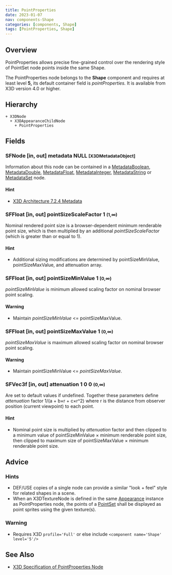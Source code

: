 ```yaml
---
title: PointProperties
date: 2023-01-07
nav: components-Shape
categories: [components, Shape]
tags: [PointProperties, Shape]
---
```

<style>
.post h3 {
  word-spacing: 0.2em;
}
</style>

## Overview

PointProperties allows precise fine-grained control over the rendering style of PointSet node points inside the same Shape.

The PointProperties node belongs to the **Shape** component and requires at least level **5,** its default container field is *pointProperties.* It is available from X3D version 4.0 or higher.

## Hierarchy

```
+ X3DNode
  + X3DAppearanceChildNode
    + PointProperties
```

## Fields

### SFNode [in, out] **metadata** NULL <small>[X3DMetadataObject]</small>

Information about this node can be contained in a [MetadataBoolean](/x_ite/components/core/metadataboolean/), [MetadataDouble](/x_ite/components/core/metadatadouble/), [MetadataFloat](/x_ite/components/core/metadatafloat/), [MetadataInteger](/x_ite/components/core/metadatainteger/), [MetadataString](/x_ite/components/core/metadatastring/) or [MetadataSet](/x_ite/components/core/metadataset/) node.

#### Hint

- [X3D Architecture 7.2.4 Metadata](https://www.web3d.org/specifications/X3Dv4/ISO-IEC19775-1v4-IS/Part01/components/core.html#Metadata)

### SFFloat [in, out] **pointSizeScaleFactor** 1 <small>(1,∞)</small>

Nominal rendered point size is a browser-dependent minimum renderable point size, which is then multiplied by an additional *pointSizeScaleFactor* (which is greater than or equal to 1).

#### Hint

- Additional sizing modifications are determined by pointSizeMinValue, pointSizeMaxValue, and attenuation array.

### SFFloat [in, out] **pointSizeMinValue** 1 <small>[0,∞)</small>

*pointSizeMinValue* is minimum allowed scaling factor on nominal browser point scaling.

#### Warning

- Maintain *pointSizeMinValue* \<= pointSizeMaxValue.

### SFFloat [in, out] **pointSizeMaxValue** 1 <small>(0,∞)</small>

*pointSizeMaxValue* is maximum allowed scaling factor on nominal browser point scaling.

#### Warning

- Maintain pointSizeMinValue \<= *pointSizeMaxValue*.

### SFVec3f [in, out] **attenuation** 1 0 0 <small>(0,∞)</small>

Are set to default values if undefined. Together these parameters define *attenuation* factor 1/(a + b×r + c×r^2) where r is the distance from observer position (current viewpoint) to each point.

#### Hint

- Nominal point size is multiplied by *attenuation* factor and then clipped to a minimum value of pointSizeMinValue × minimum renderable point size, then clipped to maximum size of pointSizeMaxValue × minimum renderable point size.

## Advice

### Hints

- DEF/USE copies of a single node can provide a similar "look + feel" style for related shapes in a scene.
- When an X3DTextureNode is defined in the same [Appearance](/x_ite/components/shape/appearance/) instance as PointProperties node, the points of a [PointSet](/x_ite/components/rendering/pointset/) shall be displayed as point sprites using the given texture(s).

### Warning

- Requires X3D `profile='Full'` or else include `<component name='Shape' level='5'/>`

## See Also

- [X3D Specification of PointProperties Node](https://www.web3d.org/documents/specifications/19775-1/V4.0/Part01/components/shape.html#LineProperties)
